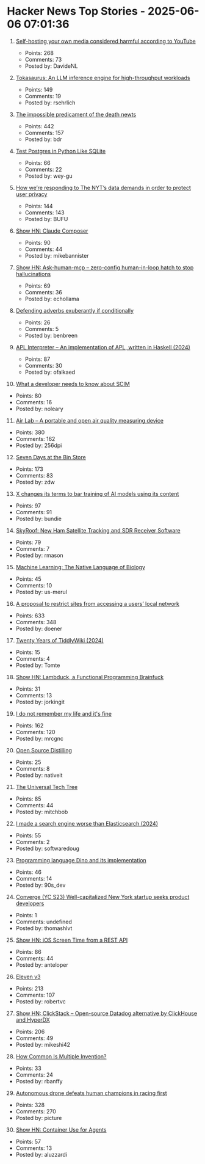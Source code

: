 # Hacker News Top Stories - 2025-06-06 07:01:36

1. [Self-hosting your own media considered harmful according to YouTube](https://www.jeffgeerling.com/blog/2025/self-hosting-your-own-media-considered-harmful)
   - Points: 268
   - Comments: 73
   - Posted by: DavideNL

2. [Tokasaurus: An LLM inference engine for high-throughput workloads](https://scalingintelligence.stanford.edu/blogs/tokasaurus/)
   - Points: 149
   - Comments: 19
   - Posted by: rsehrlich

3. [The impossible predicament of the death newts](https://crookedtimber.org/2025/06/05/occasional-paper-the-impossible-predicament-of-the-death-newts/)
   - Points: 442
   - Comments: 157
   - Posted by: bdr

4. [Test Postgres in Python Like SQLite](https://github.com/wey-gu/py-pglite)
   - Points: 66
   - Comments: 22
   - Posted by: wey-gu

5. [How we’re responding to The NYT’s data demands in order to protect user privacy](https://openai.com/index/response-to-nyt-data-demands/)
   - Points: 144
   - Comments: 143
   - Posted by: BUFU

6. [Show HN: Claude Composer](https://github.com/possibilities/claude-composer)
   - Points: 90
   - Comments: 44
   - Posted by: mikebannister

7. [Show HN: Ask-human-mcp – zero-config human-in-loop hatch to stop hallucinations](https://masonyarbrough.com/blog/ask-human)
   - Points: 69
   - Comments: 36
   - Posted by: echollama

8. [Defending adverbs exuberantly if conditionally](https://countercraft.substack.com/p/defending-adverbs-exuberantly-if)
   - Points: 26
   - Comments: 5
   - Posted by: benbreen

9. [APL Interpreter – An implementation of APL, written in Haskell (2024)](https://scharenbroch.dev/projects/apl-interpreter/)
   - Points: 87
   - Comments: 30
   - Posted by: ofalkaed

10. [What a developer needs to know about SCIM](https://tesseral.com/blog/what-a-developer-needs-to-know-about-scim)
   - Points: 80
   - Comments: 16
   - Posted by: noleary

11. [Air Lab – A portable and open air quality measuring device](https://networkedartifacts.com/airlab/simulator)
   - Points: 380
   - Comments: 162
   - Posted by: 256dpi

12. [Seven Days at the Bin Store](https://defector.com/seven-days-at-the-bin-store)
   - Points: 173
   - Comments: 83
   - Posted by: zdw

13. [X changes its terms to bar training of AI models using its content](https://techcrunch.com/2025/06/05/x-changes-its-terms-to-bar-training-of-ai-models-using-its-content/)
   - Points: 97
   - Comments: 91
   - Posted by: bundie

14. [SkyRoof: New Ham Satellite Tracking and SDR Receiver Software](https://www.rtl-sdr.com/skyroof-new-ham-satellite-tracking-and-sdr-receiver-software/)
   - Points: 79
   - Comments: 7
   - Posted by: rmason

15. [Machine Learning: The Native Language of Biology](https://decodingbiology.substack.com/p/machine-learning-the-native-language)
   - Points: 45
   - Comments: 10
   - Posted by: us-merul

16. [A proposal to restrict sites from accessing a users’ local network](https://github.com/explainers-by-googlers/local-network-access)
   - Points: 633
   - Comments: 348
   - Posted by: doener

17. [Twenty Years of TiddlyWiki (2024)](https://tiddlywiki.com/#History%20of%20TiddlyWiki:HelloThere%20%5B%5BQuick%20Start%5D%5D%20%5B%5BFind%20Out%20More%5D%5D%20%5B%5BHistory%20of%20TiddlyWiki%5D%5D%20%5B%5BTiddlyWiki%20on%20the%20Web%5D%5D%20%5B%5BTestimonials%20and%20Reviews%5D%5D%20GettingStarted%20Community)
   - Points: 15
   - Comments: 4
   - Posted by: Tomte

18. [Show HN: Lambduck, a Functional Programming Brainfuck](https://imjakingit.github.io/lambduck/)
   - Points: 31
   - Comments: 13
   - Posted by: jorkingit

19. [I do not remember my life and it's fine](https://aethermug.com/posts/i-do-not-remember-my-life-and-it-s-fine)
   - Points: 162
   - Comments: 120
   - Posted by: mrcgnc

20. [Open Source Distilling](https://opensourcedistilling.com/)
   - Points: 25
   - Comments: 8
   - Posted by: nativeit

21. [The Universal Tech Tree](https://asteriskmag.com/issues/10/the-universal-tech-tree)
   - Points: 85
   - Comments: 44
   - Posted by: mitchbob

22. [I made a search engine worse than Elasticsearch (2024)](https://softwaredoug.com/blog/2024/08/06/i-made-search-worse-elasticsearch)
   - Points: 55
   - Comments: 2
   - Posted by: softwaredoug

23. [Programming language Dino and its implementation](https://github.com/dino-lang/dino)
   - Points: 46
   - Comments: 14
   - Posted by: 90s_dev

24. [Converge (YC S23) Well-capitalized New York startup seeks product developers](https://www.runconverge.com/careers)
   - Points: 1
   - Comments: undefined
   - Posted by: thomashlvt

25. [Show HN: iOS Screen Time from a REST API](https://www.thescreentimenetwork.com/api/)
   - Points: 86
   - Comments: 44
   - Posted by: anteloper

26. [Eleven v3](https://elevenlabs.io/v3)
   - Points: 213
   - Comments: 107
   - Posted by: robertvc

27. [Show HN: ClickStack – Open-source Datadog alternative by ClickHouse and HyperDX](https://github.com/hyperdxio/hyperdx)
   - Points: 206
   - Comments: 49
   - Posted by: mikeshi42

28. [How Common Is Multiple Invention?](https://www.construction-physics.com/p/how-often-do-inventions-have-multiple)
   - Points: 33
   - Comments: 24
   - Posted by: rbanffy

29. [Autonomous drone defeats human champions in racing first](https://www.tudelft.nl/en/2025/lr/autonomous-drone-from-tu-delft-defeats-human-champions-in-historic-racing-first)
   - Points: 328
   - Comments: 270
   - Posted by: picture

30. [Show HN: Container Use for Agents](https://github.com/dagger/container-use)
   - Points: 57
   - Comments: 13
   - Posted by: aluzzardi

